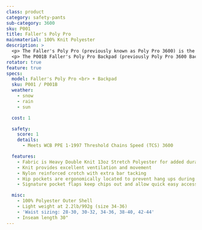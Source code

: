 ```yaml
---
class: product
category: safety-pants
sub-category: 3600
sku: P001
title: Faller's Poly Pro
mainmaterial: 100% Knit Polyester
description: >
  <p> The Faller's Poly Pro (previously known as Poly Pro 3600) is the industry standard for commercial and recreational sawyers, and is a favorite with  consumers. This all season pant is light-weight and breathable with excellent range of motion.
  <p> The P001B Faller's Poly Pro Backpad (previously Poly Pro 3600 Backpad) offers the additional protection of ankle-to-knee wrapping around the calf.
rotator: true
feature: true
specs:
  model: Faller's Poly Pro <br> + Backpad
  sku: P001 / P001B
  weather:
    - snow
    - rain
    - sun

  cost: 1

  safety:
    score: 1
    details:
      - Meets WCB PPE 1-1997 Threshold Chains Speed (TCS) 3600

  features:
    - Fabric is Heavy Double Knit 13oz Stretch Polyester for added durability
    - Knit provides excellent ventilation and movement
    - Nylon reinforced crotch with extra bar tacking
    - Hip pockets are ergonomically located to prevent hang ups during cutting and bending
    - Signature pocket flaps keep chips out and allow quick easy access

  misc:
    - 100% Polyester Outer Shell
    - Light weight at 2.2lb/992g (size 34-36)
    - 'Waist sizing: 28-30, 30-32, 34-36, 38-40, 42-44'
    - Inseam length 30"
---
```

